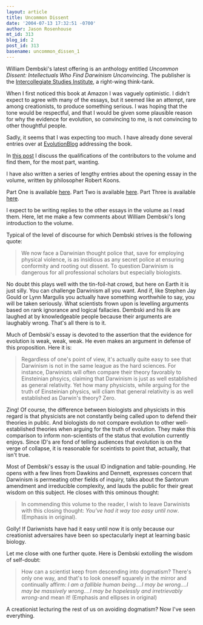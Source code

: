 ```yaml
---
layout: article
title: Uncommon Dissent
date: '2004-07-13 17:32:51 -0700'
author: Jason Rosenhouse
mt_id: 313
blog_id: 2
post_id: 313
basename: uncommon_dissen_1
---
```

William Dembski's latest offering is an anthology entitled <I>Uncommon Dissent: Intellectuals Who Find Darwinism Unconvincing</I>.  The publisher is the <A HREF=http://www.isi.org/>Intercollegiate Studies Institute</A>, a right-wing think-tank.

When I first noticed this book at Amazon I was vaguely optimistic.  I didn't expect to agree with many of the essays, but it seemed like an attempt, rare among creationists, to produce something serious.  I was hoping that the tone would be respectful, and that I would be given some plausible reason for why the evidence for evolution, so convincing to me, is not convincing to other thoughtful people.  

Sadly, it seems that I was expecting too much.  I have already done several entries over at <A HREF=http://evolutionblog.blogspot.com>EvolutionBlog</A> addressing the book.

In <A HREF=http://evolutionblog.blogspot.com/2004/06/uncommon-dissent-thats-title-of.html>this post</A> I discuss the qualifications of the contributors to the volume and find them, for the most part, wanting.  

I have also written a series of lengthy entries about the opening essay in the volume, written by philosopher Robert Koons.

Part One is available <A HREF=http://evolutionblog.blogspot.com/2004/06/koons-part-one-in-wednesdays-post-i.html>here</A>.
Part Two is available <A HREF=http://evolutionblog.blogspot.com/2004/06/koons-part-ii-in-yesterdays-posting-i.html>here</A>.
Part Three is available <A HREF=http://evolutionblog.blogspot.com/2004/07/koons-part-3-in-previous-posts-of-this.html>here</A>.

I expect to be writing replies to the other essays in the volume as I read them.  Here, let me make a few comments about William Dembski's long introduction to the volume.

<!--more-->

Typical of the level of discourse for which Dembski strives is the following quote:

<BLOCKQUOTE>
We now face a Darwinian thought police that, save for employing physical violence, is as insidious as any secret police at ensuring conformity and rooting out dissent.  To question Darwinism is dangerous for all professional scholars but especially biologists.
</BLOCKQUOTE>

No doubt this plays well with the tin-foil-hat crowd, but here on Earth it is just silly.  You can challenge Darwinism all you want.  And if, like Stephen Jay Gould or Lynn Margulis you actually have something worthwhile to say, you will be taken seriously.  What scientists frown upon is levelling arguments based on rank ignorance and logical fallacies.  Dembski and his ilk are laughed at by knowledgeable people because their arguments are laughably wrong.   That's all there is to it.

Much of Dembski's essay is devoted to the assertion that the evidence for evolution is weak, weak, weak.  He even makes an argument in defense of this proposition.  Here it is:

<BLOCKQUOTE>
Regardless of one's point of view, it's actually quite easy to see that Darwinism is not in the same league as the hard sciences.  For instance, Darwinists will often compare their theory favorably to Einsteinian phsyics, claiming that Darwinism is just as well established as general relativity.  Yet how many physicists, while arguing for the truth of Einsteinian physics, will cliam that general relativity is as well established as Darwin's theory?  Zero.
</BLOCKQUOTE>

Zing!  Of course, the difference between biologists and physicists in this regard is that physicists are not constantly being called upon to defend their theories in public.  And biologists do not compare evolution to other well-established theories when arguing for the truth of evolution.  They make this comparison to inform non-scientists of the status that evolution currently enjoys.  Since ID's are fond of telling audiences that evolution is on the verge of collapse, it is reasonable for sceintists to point that, actually, that isn't true.

Most of Dembski's essay is the usual ID indignation and table-pounding.  He opens with a few lines from Dawkins and Dennett, expresses concern that Darwinism is permeating other fields of inquiry, talks about the Santorum amendment and irreducible complexity, and lauds the public for their great wisdom on this subject.  He closes with this ominous thought:

<BLOCKQUOTE>
In commending this volume to the reader, I wish to leave Darwinists with this closing thought: <I>You've had it way too easy until now</I>. (Emphasis in original).
</BLOCKQUOTE>

Golly!  If Dariwnists have had it easy until now it is only because our creationist adversaires have been so spectacularly inept at learning basic biology.

Let me close with one further quote.  Here is Dembski extolling the wisdom of self-doubt:

<BLOCKQUOTE>
How can a scientist keep from descending into dogmatism?  There's only one way, and that's to look oneself squarely in the mirror and continually affirm: <I>I am a fallible human being....I may be wrong....I may be massively wrong....I may be hopelessly and irretrievably wrong</I>-and mean it! (Emphasis and ellipses in original)
</BLOCKQUOTE>

A creationist lecturing the rest of us on avoiding dogmatism?  Now I've seen everything.

